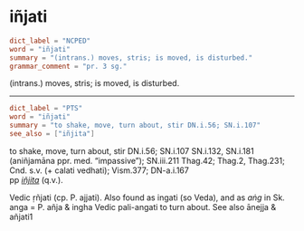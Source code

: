 # iñjati

``` toml
dict_label = "NCPED"
word = "iñjati"
summary = "(intrans.) moves, stris; is moved, is disturbed."
grammar_comment = "pr. 3 sg."
```

(intrans.) moves, stris; is moved, is disturbed.

--------------------

``` toml
dict_label = "PTS"
word = "iñjati"
summary = "to shake, move, turn about, stir DN.i.56; SN.i.107"
see_also = ["iñjita"]
```

to shake, move, turn about, stir DN.i.56; SN.i.107 SN.i.132, SN.i.181 (aniñjamāna ppr. med. “impassive”); SN.iii.211 Thag.42; Thag.2, Thag.231; Cnd. s.v. (\+ calati vedhati); Vism.377; DN\-a.i.167  
pp *[iñjita](iñjita.md)* (q.v.).

Vedic ṛñjati (cp. P. ajjati). Also found as ingati (so Veda), and as *aṅg* in Sk. anga = P. añja & ingha Vedic pali\-angati to turn about. See also ānejja & añjati1

